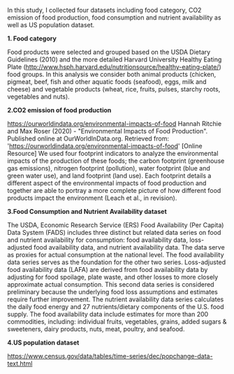 In this study, I collected four datasets including food category, CO2 emission of food production, food consumption and 
nutrient availability as well as US population dataset. 

**1. Food category**


Food products were selected and grouped based on the USDA Dietary Guidelines (2010) and the more detailed Harvard University Healthy Eating Plate (http://www.hsph.harvard.edu/nutritionsource/healthy-eating-plate/) food groups. 
In this analysis we consider both animal products (chicken, pigmeat, beef, fish and other aquatic foods (seafood), eggs, milk and cheese) and vegetable products (wheat, rice, fruits, pulses, starchy roots, vegetables and nuts). 


**2.CO2 emission of food production**


https://ourworldindata.org/environmental-impacts-of-food
Hannah Ritchie and Max Roser (2020) - "Environmental Impacts of Food Production". Published online at OurWorldInData.org. 
Retrieved from: 'https://ourworldindata.org/environmental-impacts-of-food' [Online Resource]
We used four footprint indicators to analyze the environmental impacts of the production of these foods; the carbon footprint (greenhouse gas emissions), nitrogen footprint (pollution), water footprint (blue and green water use), and land footprint (land use). 
Each footprint details a different aspect of the environmental impacts of food production and together are able to portray a more complete picture of how different food products impact the environment (Leach et al., in revision).


**3.Food Consumption and Nutrient Availability dataset**


The USDA, Economic Research Service (ERS) Food Availability (Per Capita) Data System (FADS) includes three distinct but related data series on food and nutrient availability for consumption: food availability data, loss-adjusted food availability data, and nutrient availability data. 
The data serve as proxies for actual consumption at the national level. The food availability data series serves as the foundation for the other two series. Loss-adjusted food availability data (LAFA) are derived from food availability data by adjusting for food spoilage, plate waste, and other losses to more closely approximate actual consumption. This second data series is considered preliminary because the underlying food loss assumptions and estimates require further improvement. The nutrient availability data series calculates the daily food energy and 27 nutrients/dietary components of the U.S. food supply.
The food availability data include estimates for more than 200 commodities, including: individual fruits, vegetables, grains, added sugars & sweeteners, dairy products, nuts, meat, poultry, and seafood.


**4.US population dataset**


https://www.census.gov/data/tables/time-series/dec/popchange-data-text.html

